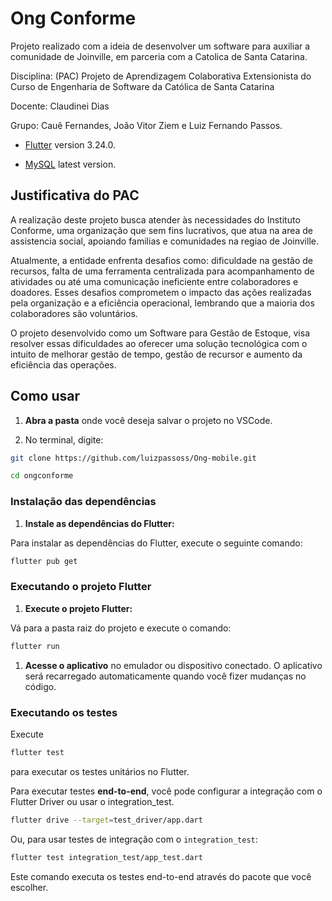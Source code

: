 # Ong Conforme

Projeto realizado com a ideia de desenvolver um software para auxiliar a comunidade de Joinville, em parceria com a Catolica de Santa Catarina.

Disciplina: (PAC) Projeto de Aprendizagem Colaborativa Extensionista do Curso de Engenharia de Software da Católica de Santa Catarina

Docente: Claudinei Dias

Grupo: Cauê Fernandes, João Vitor Ziem e Luiz Fernando Passos.

- [Flutter](https://github.com/flutter/flutter) version 3.24.0.
  
- [MySQL](https://www.mysql.com/) latest version.

## Justificativa do PAC 

A realização deste projeto busca atender às necessidades do Instituto Conforme, uma organização que sem fins lucrativos, que atua na area de assistencia social, apoiando familias e comunidades na regiao de Joinville.

Atualmente, a entidade enfrenta desafios como: dificuldade na gestão de recursos, falta de uma ferramenta centralizada para acompanhamento de atividades ou até uma comunicação ineficiente entre colaboradores e doadores. Esses desafios comprometem o impacto das ações realizadas pela organização e a eficiência operacional, lembrando que a maioria dos colaboradores são voluntários.

O projeto desenvolvido como um Software para Gestão de Estoque, visa resolver essas dificuldades ao oferecer uma solução tecnológica com o intuito de melhorar gestão de tempo, gestão de recursor e aumento da eficiência das operações.

## Como usar 

1. **Abra a pasta** onde você deseja salvar o projeto no VSCode.

2. No terminal, digite:

```bash
git clone https://github.com/luizpassoss/Ong-mobile.git
```
```bash
cd ongconforme
```

### Instalação das dependências

1.  **Instale as dependências do Flutter:**

Para instalar as dependências do Flutter, execute o seguinte comando:

```bash
flutter pub get
```

### Executando o projeto Flutter

1.  **Execute o projeto Flutter:**

Vá para a pasta raiz do projeto e execute o comando:

```bash
flutter run
```

1.  **Acesse o aplicativo** no emulador ou dispositivo conectado. O aplicativo será recarregado automaticamente quando você fizer mudanças no código.

### Executando os testes

Execute
```bash 
flutter test
```
para executar os testes unitários no Flutter.

Para executar testes **end-to-end**, você pode configurar a integração com o Flutter Driver ou usar o integration_test.


```bash 
flutter drive --target=test_driver/app.dart
```

Ou, para usar testes de integração com o `integration_test`:

```bash
flutter test integration_test/app_test.dart
```

Este comando executa os testes end-to-end através do pacote que você escolher.
